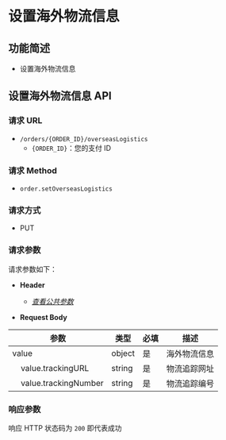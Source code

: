 # 设置海外物流信息

## 功能简述

- 设置海外物流信息

## 设置海外物流信息 API

### 请求 URL

- `/orders/{ORDER_ID}/overseasLogistics`
  - `{ORDER_ID}`：您的支付 ID

### 请求 Method

- `order.setOverseasLogistics`

### 请求方式

- PUT

### 请求参数

请求参数如下：

- **Header**

  - [_查看公共参数_](/zh/payinApi/callMethod/callMethod#公共参数)

- **Request Body**

| **参数**                                     | **类型** | **必填** | **描述**     |
| -------------------------------------------- | -------- | -------- | ------------ |
| value                                        | object   | 是       | 海外物流信息 |
| &nbsp;&nbsp;&nbsp;&nbsp;value.trackingURL    | string   | 是       | 物流追踪网址 |
| &nbsp;&nbsp;&nbsp;&nbsp;value.trackingNumber | string   | 是       | 物流追踪编号 |

### 响应参数

响应 HTTP 状态码为 `200` 即代表成功